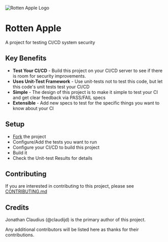 ![Rotten Apple Logo](https://github.com/claudijd/rotten_apple/blob/master/images/rotten_apple.png?raw=true)

# Rotten Apple

A project for testing CI/CD system security 

## Key Benefits

- **Test Your CI/CD** - Build this project on your CI/CD server to see if there is room for security improvements.
- **Uses Unit-Test Framework** - Use unit-tests not to test this code, but let this code's unit tests test your CI/CD
- **Simple** - The design of this project is to make it simple to test your CI and get clear feedback via PASS/FAIL specs
- **Extensible** - Add new specs to test for the specific things you want to know about your CI

## Setup

- [Fork](https://github.com/claudijd/rotten_apple/fork_select) the project
- Configure/Add the tests you want to run
- Configure your CI/CD to build this project
- Build it
- Check the Unit-test Results for details

## Contributing

If you are interested in contributing to this project, please see [CONTRIBUTING.md](https://github.com/claudijd/rotten_apple/blob/master/CONTRIBUTING.md)

## Credits

Jonathan Claudius (@claudijd) is the primary author of this project.

Any additional contributors will be listed here as thanks for their contributions.
